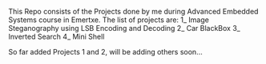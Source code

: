 This Repo consists of the Projects done by me during Advanced Embedded Systems course in Emertxe.
The list of projects are:
    1_ Image Steganography using LSB Encoding and Decoding
    2_ Car BlackBox
    3_ Inverted Search
    4_ Mini Shell

So far added Projects 1 and 2, will be adding others soon...
